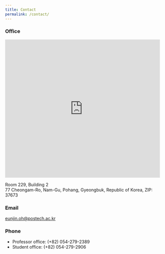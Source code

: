 ```yaml
---
title: Contact
permalink: /contact/
---
```


### Office

<!-- Google Maps iframe -->
<iframe src="https://www.google.com/maps/embed?pb=!1m18!1m12!1m3!1d1613.6586630281024!2d129.3208894582641!3d36.01254369502959!2m3!1f0!2f0!3f0!3m2!1i1024!2i768!4f13.1!3m3!1m2!1s0x356701d5bd6bfb23%3A0x471a066a5e57ed04!2z7Y-s7ZWt7IucIO2aqOyekOuPmSDtj6ztla3qs7Xqs7zrjIDtlZnqtZAg7KCcMuqzte2Vmeq0gA!5e0!3m2!1sko!2skr!4v1613192605904!5m2!1sko!2skr" width="100%" height="450" frameborder="0" style="border:0;" allowfullscreen="" aria-hidden="false" tabindex="0"></iframe>

Room 229, Building 2 \
77 Cheongam-Ro, Nam-Gu, Pohang, Gyeongbuk, Republic of Korea, ZIP: 37673

### Email

[eunjin.oh@postech.ac.kr](mailto:eunjinoh@postech.ac.kr)

### Phone

* Professor office: (+82) 054-279-2389
* Student office: (+82) 054-279-2906
